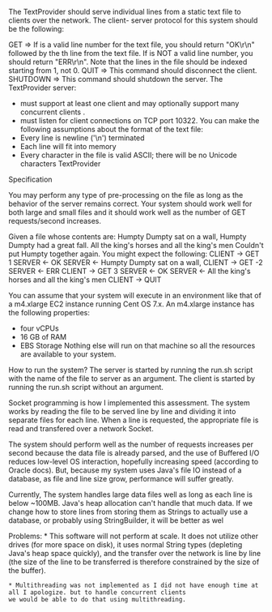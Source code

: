 The TextProvider should serve individual lines from a static text file to clients over the network. The client-
server protocol for this system should be the following:

GET <n> => If <n> is a valid line number for the
text file, you should return "OK\r\n" followed by the <n>th
line from the text file.
If <n> is NOT a valid line number, you should return
"ERR\r\n".
Note that the lines in the file should be indexed starting from 1,
not 0.
QUIT => This command should disconnect the client.
SHUTDOWN => This command should shutdown the server.
The TextProvider server:
* must support at least one client and may optionally support many concurrent clients
.
* must listen for client connections on TCP port 10322.
You can make the following assumptions about the format of the text file:
* Every line is newline ('\n') terminated
* Each line will fit into memory
* Every character in the file is valid ASCII; there will be no Unicode characters
TextProvider

Specification

You may perform any type of pre-processing on the file as long as the behavior of the server remains correct.
Your system should work well for both large and small files and it should work well as the number of GET
requests/second increases.

Given a file whose contents are:
Humpty Dumpty sat on a wall,
Humpty Dumpty had a great fall.
All the king's horses and all the king's men
Couldn't put Humpty together again.
You might expect the following:
CLIENT -> GET 1
SERVER <- OK
SERVER <- Humpty Dumpty sat on a wall,
CLIENT -> GET -2
SERVER <- ERR
CLIENT -> GET 3
SERVER <- OK
SERVER <- All the king's horses and all the king's men
CLIENT -> QUIT

You can assume that your system will execute in an environment like that of a m4.xlarge EC2 instance running
Cent OS 7.x. An m4.xlarge instance has the following properties:
* four vCPUs
* 16 GB of RAM
* EBS Storage
Nothing else will run on that machine so all the resources are available to your system.


How to run the system?
 	The server is started by running the run.sh script with the name of the file to server as an argument.
 	The client is started by running the run.sh script without an argument.

Socket programming is how I implemented this assessment.
The system works by reading the file to be served line by line and
 	dividing it into separate files for each line. When a
 	line is requested, the appropriate file is read and transfered over a network Socket.

 The system should perform well as the number of requests increases 
 	per second because the data file is already parsed, and the use
 	of Buffered I/O reduces low-level OS interaction, hopefully
 	increasing speed (according to Oracle docs). But, because my
 	system uses Java's file IO instead of a database, as file and
 	line size grow, performance will suffer greatly. 

 Currently, The system handles large data files well as long as each 
 	line is below ~100MB. Java's heap allocation can't handle that 
 	much data. If we change how to store lines from storing them as 
 	Strings to actually use a database, or probably 
 	using StringBuilder, it will be better as wel

Problems:
	* This software will not perform at scale. It does not utilize other
	drives (for more space on disk), it uses normal String types (depleting
	Java's heap space quickly), and the transfer over the network is line
	by line (the size of the line to be transferred is therefore constrained
	by the size of the buffer).
	
	* Multithreading was not implemented as I did not have enough time at all I apologize. but to handle concurrent clients
	we would be able to do that using multithreading.
